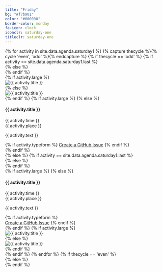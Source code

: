 ```yaml
---
title: "Friday"
bg: "#f7b901"
color: "#000000"
border-color: monday
fa-icon: clock
iconclr: saturday-one
titleclr: saturday-one
---
```


<div class="section-lines section-top section-left"></div>
{% for activity in site.data.agenda.saturday1 %}
  {% capture thecycle %}{% cycle 'even', 'odd' %}{% endcapture %}
  {% if thecycle == 'odd' %}
  {% if activity == site.data.agenda.saturday1.last %}
  <div class="activity section-left">
  {% else %}
  <div class="activity section-left section-bottom">
  {% endif %}
    <div class="row activity-info-wrapper valign-wrapper">
      {% if activity.large %}
      <div class="col m12 activity-img valign">
        <img  src="img/{{ activity.image }}" alt="{{ activity.title }}">
      </div>
      {% else %}
      <div class="col m3 activity-img valign">
        <img  src="img/{{ activity.image }}" alt="{{ activity.title }}">
      </div>
      {% endif %}
      {% if activity.large %}
      <!-- <div class="activity-lg-content">
        <div class="activity-lg-title">{{ activity.time }}</div>
      </div> -->
      {% else %}
      <div class="col m9 activity-info">
        <h4 class="activity-title">{{ activity.title }} </h4>
        <div class="col s9 activity-time">
          <i class="fa fa-clock-o"></i> <span> {{ activity.time }} </span>
        </div>
        <div class="col s9 activity-place">
          <i class="fa fa-map-marker"></i> <span> {{ activity.place }} </span>
        </div>
        <p class="col m12 activity-desc"> {{ activity.text }} </p>
        {% if activity.typeform %}
        <a class="waves-effect waves-light btn bg-{{ page.border-color }}" href="{{ activity.typeform }}" target="blank">Create a GitHub Issue</a>
        {% endif %}
      </div>
      {% endif %}
    </div>
  </div>
  {% else %}
  {% if activity == site.data.agenda.saturday1.last %}
  <div class="activity section-right">
  {% else %}
  <div class="activity section-right section-bottom">
  {% endif %}
    <div class="row activity-info-wrapper valign-wrapper">
      {% if activity.large %}
      <!-- <div class="activity-lg-content">
        <div class="activity-lg-title">{{ activity.time }}</div>
      </div> -->
      {% else %}
      <div class="col m9 activity-info">
        <h4 class="activity-title"> {{ activity.title }} </h4>
         <div class="col s9 activity-time">
          <i class="fa fa-clock-o"></i> <span> {{ activity.time }} </span>
        </div>
        <div class="col s9 activity-place">
          <i class="fa fa-map-marker"></i> <span> {{ activity.place }} </span>
        </div>
        <p class="col m12 activity-desc"> {{ activity.text }} </p>
        {% if activity.typeform %}
      </div>
        <a class="waves-effect waves-light btn bg-{{ page.border-color }}" href="{{ activity.typeform }}" target="blank">Create a GitHub Issue</a>
        {% endif %}
      </div>
      {% endif %}
      {% if activity.large %}
      <div class="col m12 activity-img valign">
        <img  src="img/{{ activity.image }}" alt="{{ activity.title }}">
      </div>
      {% else %}
      <div class="col m3 activity-img valign">
        <img  src="img/{{ activity.image }}" alt="{{ activity.title }}">
      </div>
      {% endif %}
    </div>
  </div>
  {% endif %}
{% endfor %}
{% if thecycle == 'even' %}
<div class="section-lines section-bottom section-left"></div>
  {% else %}
<div class="section-lines section-bottom section-right"></div>
{% endif %}

